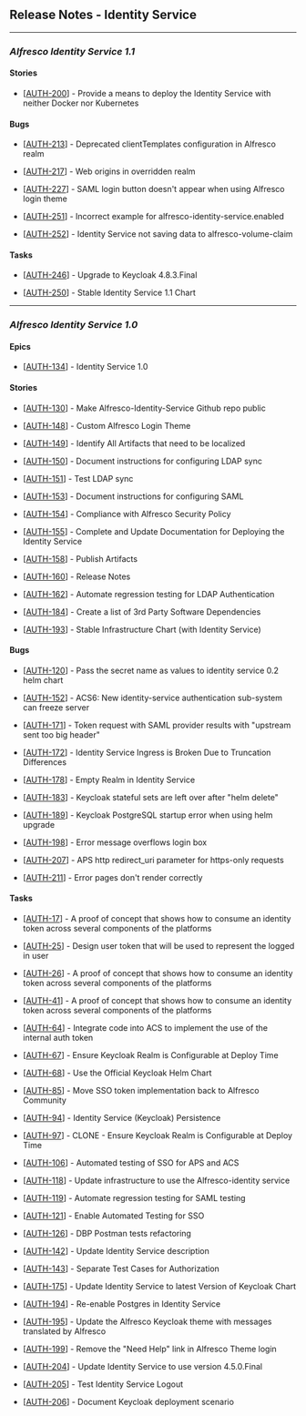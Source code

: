
## Release Notes - Identity Service

---
### *Alfresco Identity Service 1.1*

#### Stories


* [<a href='https://issues.alfresco.com/jira/browse/AUTH-200'>AUTH-200</a>] - Provide a means to deploy the Identity Service with neither Docker nor Kubernetes



#### Bugs


* [<a href='https://issues.alfresco.com/jira/browse/AUTH-213'>AUTH-213</a>] - Deprecated clientTemplates configuration in Alfresco realm

* [<a href='https://issues.alfresco.com/jira/browse/AUTH-217'>AUTH-217</a>] - Web origins in overridden realm

* [<a href='https://issues.alfresco.com/jira/browse/AUTH-227'>AUTH-227</a>] - SAML login button doesn't appear when using Alfresco login theme

* [<a href='https://issues.alfresco.com/jira/browse/AUTH-251'>AUTH-251</a>] - Incorrect example for alfresco-identity-service.enabled

* [<a href='https://issues.alfresco.com/jira/browse/AUTH-252'>AUTH-252</a>] - Identity Service not saving data to alfresco-volume-claim

#### Tasks


* [<a href='https://issues.alfresco.com/jira/browse/AUTH-246'>AUTH-246</a>] - Upgrade to Keycloak 4.8.3.Final

* [<a href='https://issues.alfresco.com/jira/browse/AUTH-250'>AUTH-250</a>] - Stable Identity Service 1.1 Chart


---

### *Alfresco Identity Service 1.0*

#### Epics


* [<a href='https://issues.alfresco.com/jira/browse/AUTH-134'>AUTH-134</a>] - Identity Service 1.0



#### Stories


* [<a href='https://issues.alfresco.com/jira/browse/AUTH-130'>AUTH-130</a>] - Make Alfresco-Identity-Service Github repo public

* [<a href='https://issues.alfresco.com/jira/browse/AUTH-148'>AUTH-148</a>] - Custom Alfresco Login Theme

* [<a href='https://issues.alfresco.com/jira/browse/AUTH-149'>AUTH-149</a>] - Identify All Artifacts that need to be localized

* [<a href='https://issues.alfresco.com/jira/browse/AUTH-150'>AUTH-150</a>] - Document instructions for configuring LDAP sync

* [<a href='https://issues.alfresco.com/jira/browse/AUTH-151'>AUTH-151</a>] - Test LDAP sync

* [<a href='https://issues.alfresco.com/jira/browse/AUTH-153'>AUTH-153</a>] - Document instructions for configuring SAML

* [<a href='https://issues.alfresco.com/jira/browse/AUTH-154'>AUTH-154</a>] - Compliance with Alfresco Security Policy

* [<a href='https://issues.alfresco.com/jira/browse/AUTH-155'>AUTH-155</a>] - Complete and Update Documentation for Deploying the Identity Service

* [<a href='https://issues.alfresco.com/jira/browse/AUTH-158'>AUTH-158</a>] - Publish Artifacts

* [<a href='https://issues.alfresco.com/jira/browse/AUTH-160'>AUTH-160</a>] - Release Notes

* [<a href='https://issues.alfresco.com/jira/browse/AUTH-162'>AUTH-162</a>] - Automate regression testing for LDAP Authentication

* [<a href='https://issues.alfresco.com/jira/browse/AUTH-184'>AUTH-184</a>] - Create a list of 3rd Party Software Dependencies

* [<a href='https://issues.alfresco.com/jira/browse/AUTH-193'>AUTH-193</a>] - Stable Infrastructure Chart (with Identity Service)



#### Bugs


* [<a href='https://issues.alfresco.com/jira/browse/AUTH-120'>AUTH-120</a>] - Pass the secret name as values to identity service 0.2 helm chart

* [<a href='https://issues.alfresco.com/jira/browse/AUTH-152'>AUTH-152</a>] - ACS6: New identity-service authentication sub-system can freeze server

* [<a href='https://issues.alfresco.com/jira/browse/AUTH-171'>AUTH-171</a>] - Token request with SAML provider results with &quot;upstream sent too big header&quot;

* [<a href='https://issues.alfresco.com/jira/browse/AUTH-172'>AUTH-172</a>] - Identity Service Ingress is Broken Due to Truncation Differences

* [<a href='https://issues.alfresco.com/jira/browse/AUTH-178'>AUTH-178</a>] - Empty Realm in Identity Service

* [<a href='https://issues.alfresco.com/jira/browse/AUTH-183'>AUTH-183</a>] - Keycloak stateful sets are left over after &quot;helm delete&quot;

* [<a href='https://issues.alfresco.com/jira/browse/AUTH-189'>AUTH-189</a>] - Keycloak PostgreSQL startup error when using helm upgrade

* [<a href='https://issues.alfresco.com/jira/browse/AUTH-198'>AUTH-198</a>] - Error message overflows login box

* [<a href='https://issues.alfresco.com/jira/browse/AUTH-207'>AUTH-207</a>] - APS http redirect_uri parameter for https-only requests

* [<a href='https://issues.alfresco.com/jira/browse/AUTH-211'>AUTH-211</a>] - Error pages don&#39;t render correctly



#### Tasks


* [<a href='https://issues.alfresco.com/jira/browse/AUTH-17'>AUTH-17</a>] - A proof of concept that shows how to consume an identity token across several components of the platforms

* [<a href='https://issues.alfresco.com/jira/browse/AUTH-25'>AUTH-25</a>] - Design user token that will be used to represent the logged in user

* [<a href='https://issues.alfresco.com/jira/browse/AUTH-26'>AUTH-26</a>] - A proof of concept that shows how to consume an identity token across several components of the platforms

* [<a href='https://issues.alfresco.com/jira/browse/AUTH-41'>AUTH-41</a>] - A proof of concept that shows how to consume an identity token across several components of the platforms

* [<a href='https://issues.alfresco.com/jira/browse/AUTH-64'>AUTH-64</a>] - Integrate code into ACS to implement the use of the internal auth token

* [<a href='https://issues.alfresco.com/jira/browse/AUTH-67'>AUTH-67</a>] - Ensure Keycloak Realm is Configurable at Deploy Time

* [<a href='https://issues.alfresco.com/jira/browse/AUTH-68'>AUTH-68</a>] - Use the Official Keycloak Helm Chart

* [<a href='https://issues.alfresco.com/jira/browse/AUTH-85'>AUTH-85</a>] - Move SSO token implementation back to Alfresco Community

* [<a href='https://issues.alfresco.com/jira/browse/AUTH-94'>AUTH-94</a>] - Identity Service (Keycloak) Persistence

* [<a href='https://issues.alfresco.com/jira/browse/AUTH-97'>AUTH-97</a>] - CLONE - Ensure Keycloak Realm is Configurable at Deploy Time

* [<a href='https://issues.alfresco.com/jira/browse/AUTH-106'>AUTH-106</a>] - Automated testing of SSO for APS and ACS

* [<a href='https://issues.alfresco.com/jira/browse/AUTH-118'>AUTH-118</a>] - Update infrastructure to use the Alfresco-identity service

* [<a href='https://issues.alfresco.com/jira/browse/AUTH-119'>AUTH-119</a>] - Automate regression testing for SAML testing

* [<a href='https://issues.alfresco.com/jira/browse/AUTH-121'>AUTH-121</a>] - Enable Automated Testing for SSO

* [<a href='https://issues.alfresco.com/jira/browse/AUTH-126'>AUTH-126</a>] - DBP Postman tests refactoring

* [<a href='https://issues.alfresco.com/jira/browse/AUTH-142'>AUTH-142</a>] - Update Identity Service description

* [<a href='https://issues.alfresco.com/jira/browse/AUTH-143'>AUTH-143</a>] - Separate Test Cases for Authorization

* [<a href='https://issues.alfresco.com/jira/browse/AUTH-175'>AUTH-175</a>] - Update Identity Service to latest Version of Keycloak Chart

* [<a href='https://issues.alfresco.com/jira/browse/AUTH-194'>AUTH-194</a>] - Re-enable Postgres in Identity Service

* [<a href='https://issues.alfresco.com/jira/browse/AUTH-195'>AUTH-195</a>] - Update the Alfresco Keycloak theme with messages translated by Alfresco

* [<a href='https://issues.alfresco.com/jira/browse/AUTH-199'>AUTH-199</a>] - Remove the &quot;Need Help&quot; link in Alfresco Theme login

* [<a href='https://issues.alfresco.com/jira/browse/AUTH-204'>AUTH-204</a>] - Update Identity Service to use version 4.5.0.Final

* [<a href='https://issues.alfresco.com/jira/browse/AUTH-205'>AUTH-205</a>] - Test Identity Service Logout

* [<a href='https://issues.alfresco.com/jira/browse/AUTH-206'>AUTH-206</a>] - Document Keycloak deployment scenario


